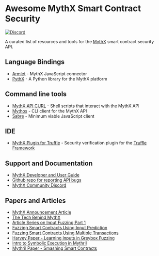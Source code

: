 # Awesome MythX Smart Contract Security

[![Discord](https://img.shields.io/discord/481002907366588416.svg)](https://discord.gg/E3YrVtG)

A curated list of resources and tools for the [MythX](https://mythx.io) smart contract security API.

## Language Bindings

- [Armlet](https://github.com/ConsenSys/armlet) - MythX JavaScript connector
- [PythX](https://github.com/dmuhs/PythX) - A Python library for the MythX platform

## Command line tools

- [MythX API CURL](https://github.com/rocky/mythril-api-curl/) - Shell scripts that interact with the MythX API
- [Mythos](https://github.com/cleanunicorn/mythos) - CLI client for the MythX API
- [Sabre](https://github.com/b-mueller/sabre) - Minimum viable JavaScript client

## IDE

- [MythX Plugin for Truffle](https://github.com/ConsenSys/truffle-security) - Security verification plugin for the [Truffle Framework](https://truffleframework.com)

## Support and Documentation

- [MythX Developer and User Guide](https://docs.mythx.io/en/latest/)
- [Github repo for reporting API bugs](https://github.com/ConsenSys/mythx-developer-support)
- [MythX Community Discord](https://discord.gg/kktn8Wt)

## Papers and Articles

- [MythX Announcement Article](https://media.consensys.net/mythril-platform-api-is-upping-the-smart-contract-security-game-eee1d2642488)
- [The Tech Behind MythX](https://medium.com/consensys-diligence/the-tech-behind-mythx-smart-contract-security-analysis-32c849aedaef)
- [Article Series on Input Fuzzing Part 1](https://medium.com/consensys-diligence/finding-vulnerabilities-in-smart-contracts-175c56affe2)
- [Fuzzing Smart Contracts Using Input Prediction](https://medium.com/consensys-diligence/fuzzing-smart-contracts-using-input-prediction-29b30ba8055c)
- [Fuzzing Smart Contracts Using Multiple Transactions](https://medium.com/consensys-diligence/fuzzing-smart-contracts-using-multiple-transactions-51471e4b3c69)
- [Harvey Paper - Learning Inputs in Greybox Fuzzing](https://arxiv.org/pdf/1807.07875.pdf)
- [Intro to Symbolic Execution in Mythril](https://medium.com/@joran.honig/introduction-to-mythril-classic-and-symbolic-execution-ef59339f259b)
- [Mythril Paper - Smashing Smart Contracts](https://conference.hitb.org/hitbsecconf2018ams/materials/D1T2%20-%20Bernhard%20Mueller%20-%20Smashing%20Ethereum%20Smart%20Contracts%20for%20Fun%20and%20ACTUAL%20Profit.pdf)
